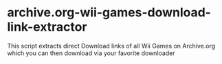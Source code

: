 # archive.org-wii-games-download-link-extractor
This script extracts direct Download links of all Wii Games on Archive.org which you can then download via your favorite downloader
